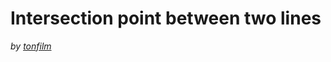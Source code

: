 #  Intersection point between two lines



*by <span class="user"><a href="https://vvvv.org/users/tonfilm" class="extURL" target="_blank">tonfilm</a></span>*  






